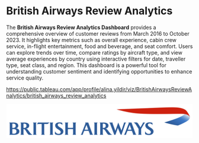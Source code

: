 # British Airways Review Analytics

The **British Airways Review Analytics Dashboard** provides a comprehensive overview of customer reviews from March 2016 to October 2023. It highlights key metrics such as overall experience, cabin crew service, in-flight entertainment, food and beverage, and seat comfort. Users can explore trends over time, compare ratings by aircraft type, and view average experiences by country using interactive filters for date, traveller type, seat class, and region. This dashboard is a powerful tool for understanding customer sentiment and identifying opportunities to enhance service quality.

https://public.tableau.com/app/profile/alina.yildir/viz/BritishAirwaysReviewAnalytics/british_airways_review_analytics

![British Airways Review Analytics](https://github.com/yildiramdsa/british_airways_review_analytics/blob/main/british_airways_review_analytics.png)
